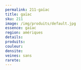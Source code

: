 ```yaml
---
permalink: 211-gaïac
title: gaïac
sku: 211
image: /img/produits/default.jpg
essence: gaïac
region: amériques
details: 
produits: 
couleur: 
densite: 
veines: sans
rarete: 
---
```

